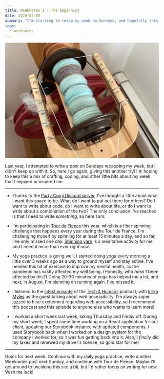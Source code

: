 ```yaml
---
title: Weeknotes 1 - The beginning
date: 2020-07-05
summary: "I'm starting to recap my week on Sundays, and hopefully this time I keep up with it! Read about spinning yarn, yoga, and more."
tags:
  - weeknotes
---
```


![A bobbin of partially spun mint green yarn.](../../images/bobbin-mint.jpg 'Pretty happy with this yarn I started spinning this week!')

Last year, I attempted to write a post on Sundays recapping my week, but I didn't keep up with it. So, here I go again, giving this another try! I'm hoping to keep this a mix of crafting, coding, and other little bits about my week that I enjoyed or inspired me.

---

- Thanks to the [Party Corgi Discord server](https://discord.gg/partycorgi), I've thought a little about what I want this space to be. What do I want to put out there for others? Do I want to write about code, do I want to write about life, or do I want to write about a combination of the two? The only conclusion I've reached is that I need to write _something_, so here I am.

- I'm participating in [Tour de Fleece](https://spinoffmagazine.com/the-tour-de-fleece-carries-on/) this year, which is a fiber spinning challenge that happens every year during the Tour de France. I'm challenging myself by spinning for at least 15 minutes a day, and so far, I've only missed one day. [Spinning yarn](/tags/spinning) is a meditative activity for me and I need it more than ever right now.

- My yoga practice is going well. I started doing yoga every morning a little over 3 weeks ago as a way to ground myself and stay active. I've needed this bit of exercise to improve my mental health, as the pandemic has vastly affected my well being. (Honestly, who _hasn't_ been affected by this?) Doing 20-30 minutes of yoga has helped me a lot, and next, in August, I'm planning on [running](/tags/running/) again. I've missed it.

- I listened to the [latest episode](https://www.tech4humans.io/Tech4HumansEpisode10/) of the [Tech 4 Humans](https://www.tech4humans.io/) podcast, with [Erika Myles](https://twitter.com/EriPDev) as the guest talking about web accessibility. I'm always super jazzed to hear excitement regarding web accessibility, so I recommend this podcast and this episode to anyone else who wants to learn more!

- I worked a short week last week, taking Thursday and Friday off. During my short week, I spent some time working on a React application for our client, updating our Storybook instance with updated components. I used Storybook back when I worked on a design system for the company I worked for, so it was fun getting back into it. Also, I _finally_ did my taxes and renewed my driver's license, so gold star for me!

---

Goals for next week: Continue with my daily yoga practice, write another Weeknotes post next Sunday, and continue with Tour de Fleece. Maybe I'll get around to tweaking this site a bit, but I'd rather focus on writing for now. Wish me luck!
